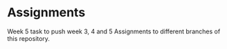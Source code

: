 # Assignments
Week 5 task to push week 3, 4 and 5 Assignments to different branches of this repository.
